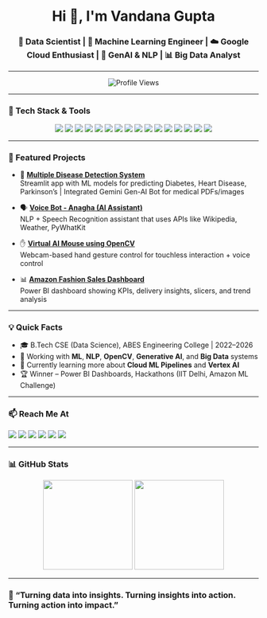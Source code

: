 <h1 align="center">Hi 👋, I'm Vandana Gupta</h1>
<h3 align="center">🚀 Data Scientist | 🧠 Machine Learning Engineer | ☁️ Google Cloud Enthusiast | 🤖 GenAI & NLP | 📊 Big Data Analyst</h3>

---

<p align="center">
  <img src="https://komarev.com/ghpvc/?username=vandana2003gupta&label=Profile%20views&color=0e75b6&style=flat" alt="Profile Views" />
</p>

---

### 🔧 Tech Stack & Tools

<p align="center">
  <!-- Languages -->
  <img src="https://img.shields.io/badge/Python-3776AB?style=for-the-badge&logo=python&logoColor=white" />
  <img src="https://img.shields.io/badge/SQL-4479A1?style=for-the-badge&logo=postgresql&logoColor=white" />
  <img src="https://img.shields.io/badge/Bash-4EAA25?style=for-the-badge&logo=gnubash&logoColor=white" />

  <!-- Data & AI -->
  <img src="https://img.shields.io/badge/Numpy-013243?style=for-the-badge&logo=numpy&logoColor=white" />
  <img src="https://img.shields.io/badge/Pandas-150458?style=for-the-badge&logo=pandas&logoColor=white" />
  <img src="https://img.shields.io/badge/Scikit--Learn-F7931E?style=for-the-badge&logo=scikitlearn&logoColor=white" />
  <img src="https://img.shields.io/badge/TensorFlow-FF6F00?style=for-the-badge&logo=tensorflow&logoColor=white" />
  <img src="https://img.shields.io/badge/OpenCV-5C3EE8?style=for-the-badge&logo=opencv&logoColor=white" />
  <img src="https://img.shields.io/badge/GenAI-430098?style=for-the-badge&logo=openai&logoColor=white" />

  <!-- Cloud & DevOps -->
  <img src="https://img.shields.io/badge/Google%20Cloud-4285F4?style=for-the-badge&logo=googlecloud&logoColor=white" />
  <img src="https://img.shields.io/badge/Git-F05032?style=for-the-badge&logo=git&logoColor=white" />
  <img src="https://img.shields.io/badge/GitHub-181717?style=for-the-badge&logo=github&logoColor=white" />
  <img src="https://img.shields.io/badge/Streamlit-FF4B4B?style=for-the-badge&logo=streamlit&logoColor=white" />

  <!-- BI & Reporting -->
  <img src="https://img.shields.io/badge/Power%20BI-F2C811?style=for-the-badge&logo=powerbi&logoColor=black" />
  <img src="https://img.shields.io/badge/Looker%20Studio-4285F4?style=for-the-badge&logo=googleanalytics&logoColor=white" />
  <img src="https://img.shields.io/badge/Figma-F24E1E?style=for-the-badge&logo=figma&logoColor=white" />
</p>

---

### 📌 Featured Projects

- 🧠 **[Multiple Disease Detection System](https://github.com/vandana2003gupta/Data-Science-Project)**  
  Streamlit app with ML models for predicting Diabetes, Heart Disease, Parkinson’s | Integrated Gemini Gen-AI Bot for medical PDFs/images

- 🗣️ **[Voice Bot - Anagha (AI Assistant)](https://github.com/vandana2003gupta/Voice-Bot-Anagha-Desktop-Application)**  
  NLP + Speech Recognition assistant that uses APIs like Wikipedia, Weather, PyWhatKit

- ✋ **[Virtual AI Mouse using OpenCV](https://github.com/vandana2003gupta/Virtual-Mouse)**  
  Webcam-based hand gesture control for touchless interaction + voice control

- 📊 **[Amazon Fashion Sales Dashboard](https://github.com/vandana2003gupta/Amazon-Sales-Report-Dashboard)**  
  Power BI dashboard showing KPIs, delivery insights, slicers, and trend analysis

---

### 💡 Quick Facts

- 🎓 B.Tech CSE (Data Science), ABES Engineering College | 2022–2026
- 🔭 Working with **ML**, **NLP**, **OpenCV**, **Generative AI**, and **Big Data** systems
- 🌱 Currently learning more about **Cloud ML Pipelines** and **Vertex AI**
- 🏆 Winner – Power BI Dashboards, Hackathons (IIT Delhi, Amazon ML Challenge)

---

### 📫 Reach Me At

<p align="left">
  <a href="mailto:vandana2003gupta@gmail.com"><img src="https://img.shields.io/badge/Gmail-D14836?style=for-the-badge&logo=gmail&logoColor=white" /></a>
  <a href="https://www.linkedin.com/in/vandana-gupta-987b05250/"><img src="https://img.shields.io/badge/LinkedIn-0A66C2?style=for-the-badge&logo=linkedin&logoColor=white" /></a>
  <a href="https://github.com/vandana2003gupta"><img src="https://img.shields.io/badge/GitHub-181717?style=for-the-badge&logo=github&logoColor=white" /></a>
  <a href="https://leetcode.com/u/vandana_gupt01/"><img src="https://img.shields.io/badge/LeetCode-FFA116?style=for-the-badge&logo=leetcode&logoColor=black" /></a>
  <a href="https://www.hackerrank.com/profile/csds_22b1541061"><img src="https://img.shields.io/badge/HackerRank-2EC866?style=for-the-badge&logo=hackerrank&logoColor=white" /></a>
  <a href="https://www.geeksforgeeks.org/user/vandana20jrk1/"><img src="https://img.shields.io/badge/GeeksforGeeks-0F9D58?style=for-the-badge&logo=geeksforgeeks&logoColor=white" /></a>
</p>

---

### 📊 GitHub Stats

<p align="center">
  <img src="https://github-readme-stats.vercel.app/api?username=vandana2003gupta&show_icons=true&theme=tokyonight&rank_icon=github" height="180" />
  <img src="https://github-readme-stats.vercel.app/api/top-langs/?username=vandana2003gupta&layout=compact&theme=tokyonight" height="180"/>
</p>


---

### 🌟 “Turning data into insights. Turning insights into action. Turning action into impact.”  
